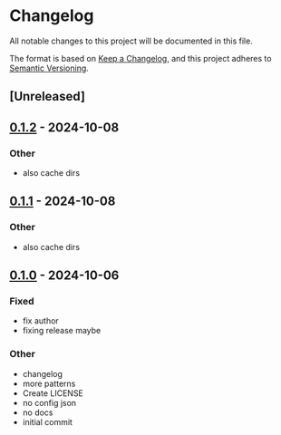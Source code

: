 # Changelog

All notable changes to this project will be documented in this file.

The format is based on [Keep a Changelog](https://keepachangelog.com/en/1.0.0/),
and this project adheres to [Semantic Versioning](https://semver.org/spec/v2.0.0.html).

## [Unreleased]

## [0.1.2](https://github.com/maccam912/cleaner-upper-rs/compare/v0.1.1...v0.1.2) - 2024-10-08

### Other

- also cache dirs

## [0.1.1](https://github.com/maccam912/cleaner-upper-rs/compare/v0.1.0...v0.1.1) - 2024-10-08

### Other

- also cache dirs

## [0.1.0](https://github.com/maccam912/cleaner-upper-rs/releases/tag/v0.1.0) - 2024-10-06

### Fixed

- fix author
- fixing release maybe

### Other

- changelog
- more patterns
- Create LICENSE
- no config json
- no docs
- initial commit
